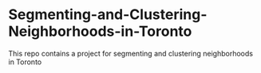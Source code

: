 # Segmenting-and-Clustering-Neighborhoods-in-Toronto
This repo contains a project for segmenting and clustering neighborhoods in Toronto
